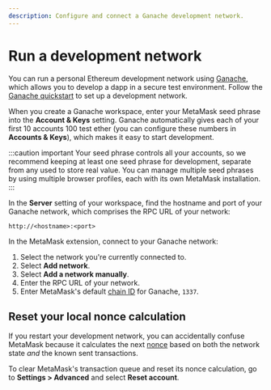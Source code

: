 ```yaml
---
description: Configure and connect a Ganache development network.
---
```


# Run a development network

You can run a personal Ethereum development network using [Ganache](https://www.trufflesuite.com/ganache),
which allows you to develop a dapp in a secure test environment.
Follow the [Ganache quickstart](https://trufflesuite.com/docs/ganache/quickstart/) to set
up a development network.

When you create a Ganache workspace, enter your MetaMask seed phrase into
the **Account & Keys** setting.
Ganache automatically gives each of your first 10 accounts 100 test ether (you can configure
these numbers in **Accounts & Keys**), which makes it easy to start development.

:::caution important
Your seed phrase controls all your accounts, so we recommend keeping at least one seed phrase for
development, separate from any used to store real value.
You can manage multiple seed phrases by using multiple browser profiles, each with its own
MetaMask installation.
:::

In the **Server** setting of your workspace, find the hostname and port of your Ganache
network, which comprises the RPC URL of your network:

```text
http://<hostname>:<port>
```

In the MetaMask extension, connect to your Ganache network:

1. Select the network you're currently connected to.
1. Select **Add network**.
1. Select **Add a network manually**.
1. Enter the RPC URL of your network.
1. Enter MetaMask's default [chain ID](detect-network.md#chain-ids) for Ganache, `1337`.

## Reset your local nonce calculation

If you restart your development network, you can accidentally confuse MetaMask
because it calculates the next [nonce](../how-to/send-transactions.md#nonce) based on both the
network state *and* the known sent transactions.

To clear MetaMask's transaction queue and reset its nonce calculation, go to **Settings > Advanced**
and select **Reset account**.
